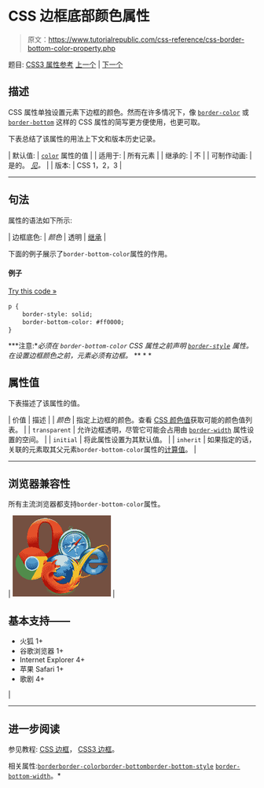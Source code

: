 # CSS 边框底部颜色属性

> 原文：<https://www.tutorialrepublic.com/css-reference/css-border-bottom-color-property.php>

题目: [CSS3 属性参考](css3-properties.php) [上一个](css-border-bottom-property.php) | [下一个](css3-border-bottom-left-radius-property.php)

## 描述

CSS 属性单独设置元素下边框的颜色。然而在许多情况下，像 [`border-color`](css-border-color-property.php) 或 [`border-bottom`](css-border-bottom-property.php) 这样的 CSS 属性的简写更方便使用，也更可取。

下表总结了该属性的用法上下文和版本历史记录。

| 默认值: | [`color`](css-color-property.php) 属性的值 |
| 适用于: | 所有元素 |
| 继承的: | 不 |
| 可制作动画: | 是的。 [*见*](css-animatable-properties.php)*。* |
| 版本: | CSS 1，2，3 |

* * *

## 句法

属性的语法如下所示:

| 边框底色: | *颜色* &#124; 透明 &#124; [继承](../definitions.php#inherit) |

下面的例子展示了`border-bottom-color`属性的作用。

#### 例子

[Try this code »](../codelab.php?topic=css&file=border-bottom-color-property "Try this code using online Editor")

```
p {
    border-style: solid;
    border-bottom-color: #ff0000;
}
```

 ***注意:**必须在
`border-bottom-color` CSS 属性之前声明 [`border-style`](css-border-style-property.php) 属性。在设置边框颜色之前，元素必须有边框。*  ** * *

## 属性值

下表描述了该属性的值。

| 价值 | 描述 |
| *颜色* | 指定上边框的颜色。查看 [CSS 颜色值](css-color-values.php)获取可能的颜色值列表。 |
| `transparent` | 允许边框透明，尽管它可能会占用由 [`border-width`](css-border-width-property.php) 属性设置的空间。 |
| `initial` | 将此属性设置为其默认值。 |
| `inherit` | 如果指定的话，关联的元素取其父元素`border-bottom-color`属性的[计算值](../definitions.php#computed-value)。 |

* * *

## 浏览器兼容性

所有主流浏览器都支持`border-bottom-color`属性。

| ![Browsers Icon](img/e9331123c77668c1832e541c2fca1002.png) | 

## 基本支持——

*   火狐 1+
*   谷歌浏览器 1+
*   Internet Explorer 4+
*   苹果 Safari 1+
*   歌剧 4+

 |

* * *

## 进一步阅读

参见教程: [CSS 边框](../css-tutorial/css-border.php)， [CSS3 边框](../css-tutorial/css3-border.php)。

相关属性:[`border`](css-border-property.php)[`border-color`](css-border-color-property.php)[`border-bottom`](css-border-bottom-property.php)[`border-bottom-style`](css-border-bottom-style-property.php)
[`border-bottom-width`](css-border-bottom-width-property.php)。*